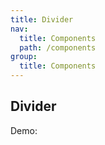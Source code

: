 ```yaml
---
title: Divider
nav:
  title: Components
  path: /components
group:
  title: Components
---
```


## Divider

Demo:

<code src="./demos/demo.tsx"></code>

<API></API>

